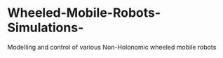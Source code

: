 # Wheeled-Mobile-Robots-Simulations-
Modelling and control of various Non-Holonomic wheeled mobile robots
